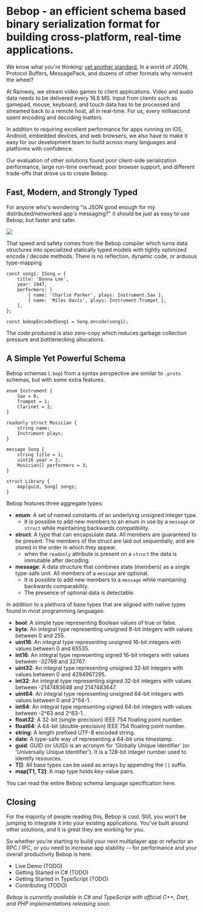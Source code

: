 # Bebop - an efficient schema based binary serialization format for building cross-platform, real-time applications.

We know what you're thinking: [yet another standard.](https://xkcd.com/927/) In a world of JSON, Protocol Buffers, MessagePack, and dozens of other formats why reinvent the wheel? 

At Rainway, we stream video games to client applications. Video and audio data needs to be delivered every 16.6 MS. Input from clients such as gamepad, mouse, keyboard, and touch data has to be processed and streamed back to a remote host, all in real-time. For us, every millisecond spent encoding and decoding matters. 

In addition to requiring excellent performance for apps running on iOS, Android, embedded devices, and web browsers, we also have to make it easy for our development team to build across many languages and platforms with confidence.

Our evaluation of other solutions found poor client-side serialization performance, large run-time overhead, poor browser support, and different trade-offs that drove us to create Bebop.

## Fast, Modern, and Strongly Typed

For anyone who's wondering "is JSON good enough for my distributed/networked app's messaging?" it should be just as easy to use Bebop, but faster and safer.

![](https://i.imgur.com/riuqcBC.png)

That speed and safety comes from the Bebop compiler which turns data structures into specialized statically typed models with tightly optimized encode / decode methods. There is no reflection, dynamic code, or arduous type-mapping

```
const song1: ISong = {
    title: 'Donna Lee',
    year: 1947,
    performers: [
        { name: 'Charlie Parker', plays: Instrument.Sax },
        { name: 'Miles Davis', plays: Instrument.Trumpet },
    ],
};

const bebopEncodedSong1 = Song.encode(song1);
``` 
 
The code produced is also zero-copy which reduces garbage collection pressure and bottlenecking allocations.

## A Simple Yet Powerful Schema

Bebop schemas (`.bop`) from a syntax perspective are similar to `.proto` schemas, but with some extra features.

```
enum Instrument {
    Sax = 0;
    Trumpet = 1;
    Clarinet = 2;
}

readonly struct Musician {
    string name;
    Instrument plays;
}

message Song {
    string title = 1;
    uint16 year = 2;
    Musician[] performers = 3;
}

struct Library {
    map[guid, Song] songs;
}
``` 

Bebop features three aggregate types:
- **enum**: A set of named constants of an underlying unsigned integer type.
	- It is possible to add new members to an enum in use by a `message` or `struct` while maintaining backwards compatibility.
- **struct**: A type that can encapsulate data. All members are guaranteed to be present. The members of the struct are laid out sequentially, and are stored in the order in which they appear.
	- when the `readonly` attribute is present on a `struct` the data is immutable after decoding. 
- **message**: A data structure that combines state (members) as a single type-safe unit. All members of a `message` are optional.
	- It is possible to add new members to a `message` while maintaining backwards comparability.
	- The presence of optional data is detectable.

In addition to a plethora of base types that are aligned with native types found in most programming languages:

- **bool**: A simple type representing Boolean values of true or false.
- **byte**: An integral type representing unsigned 8-bit integers with values between 0 and 255.
- **uint16**: An integral type representing unsigned 16-bit integers with values between 0 and 65535.
- **int16**: An integral type representing signed 16-bit integers with values between -32768 and 32767.
- **uint32**: An integral type representing unsigned 32-bit integers with values between 0 and 4294967295.
- **int32**: An integral type representing signed 32-bit integers with values between -2147483648 and 2147483647.
- **uint64**: An integral type representing unsigned 64-bit integers with values between 0 and 2^64-1.
- **int64**: An integral type representing signed 64-bit integers with values between -2^63 and 2^63-1.
- **float32**: A 32-bit (single-precision) IEEE 754 floating point number.
- **float64**: A 64-bit (double-precision) IEEE 754 floating point number.
- **string**: A length prefixed UTF-8 encoded string.
- **date**: A type-safe way of representing a 64-bit unix timestamp.
- **guid**: GUID (or UUID) is an acronym for 'Globally Unique Identifier' (or 'Universally Unique Identifier'). It is a 128-bit integer number used to identify resources.
- **T[]**: All base types can be used as arrays by appending the `[]` suffix.
- **map[T1, T2]**: A map type holds key-value pairs.

You can read the entire Bebop schema language specification here.

## Closing

For the majority of people reading this, Bebop is cool. Still, you won't be jumping to integrate it into your existing applications. You've built around other solutions, and it is great they are working for you.

So whether you're starting to build your next multiplayer app or refactor an RPC / IPC, or you need to increase app stability -- for performance and your overall productivity Bebop is here.

- Live Demo (TODO)
- Getting Started in C# (TODO)
- Getting Started in TypeScript (TODO)
- Contributing (TODO)

_Bebop is currently available in C# and TypeScript with official C++, Dart, and PHP implementations releasing soon._
